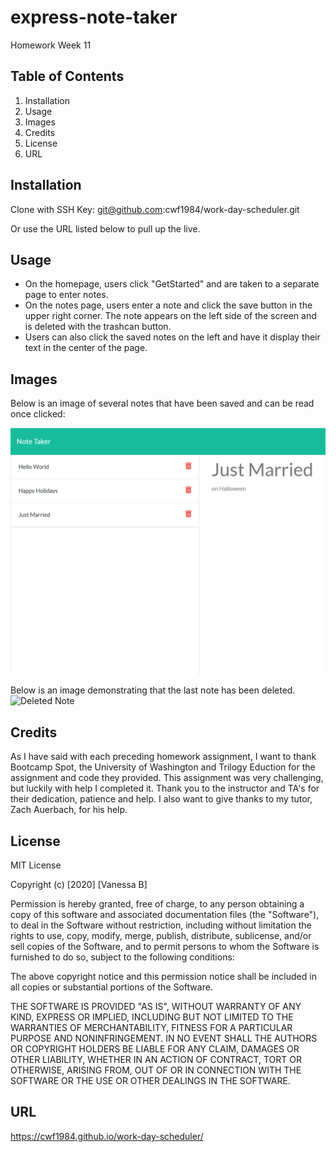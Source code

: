 # express-note-taker
Homework Week 11

## Table of Contents

1. Installation
2. Usage
3. Images
4. Credits
5. License
6. URL 

## Installation

Clone with SSH Key:
git@github.com:cwf1984/work-day-scheduler.git

Or use the URL listed below to pull up the live. 

## Usage

* On the homepage, users click "GetStarted" and are taken to a separate page to enter notes. 
* On the notes page, users enter a note and click the save button in the upper right corner. The note appears on the left side of the screen and is deleted with the trashcan button. 
* Users can also click the saved notes on the left and have it display their text in the center of the page. 

## Images

Below is an image of several notes that have been saved and can be read once clicked:

![Saved Notes](./assets/allnotes.png "Three Notes are Display")

Below is an image demonstrating that the last note has been deleted.
![Deleted Note](./assests/noteDeleted.png "Two Notes are Displayed")


## Credits

As I have said with each preceding homework assignment, I want to thank Bootcamp Spot, the University of Washington and Trilogy Eduction for the assignment and code they provided. This assignment was very challenging, but luckily with help I completed it. Thank you to the instructor and TA's for their dedication, patience and help. I also want to give thanks to my tutor, Zach Auerbach, for his help.

## License

MIT License

Copyright (c) [2020] [Vanessa B]

Permission is hereby granted, free of charge, to any person obtaining a copy
of this software and associated documentation files (the "Software"), to deal
in the Software without restriction, including without limitation the rights
to use, copy, modify, merge, publish, distribute, sublicense, and/or sell
copies of the Software, and to permit persons to whom the Software is
furnished to do so, subject to the following conditions:

The above copyright notice and this permission notice shall be included in all
copies or substantial portions of the Software.

THE SOFTWARE IS PROVIDED "AS IS", WITHOUT WARRANTY OF ANY KIND, EXPRESS OR
IMPLIED, INCLUDING BUT NOT LIMITED TO THE WARRANTIES OF MERCHANTABILITY,
FITNESS FOR A PARTICULAR PURPOSE AND NONINFRINGEMENT. IN NO EVENT SHALL THE
AUTHORS OR COPYRIGHT HOLDERS BE LIABLE FOR ANY CLAIM, DAMAGES OR OTHER
LIABILITY, WHETHER IN AN ACTION OF CONTRACT, TORT OR OTHERWISE, ARISING FROM,
OUT OF OR IN CONNECTION WITH THE SOFTWARE OR THE USE OR OTHER DEALINGS IN THE
SOFTWARE.

## URL
https://cwf1984.github.io/work-day-scheduler/